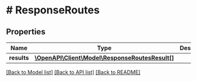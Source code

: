 # # ResponseRoutes

## Properties

Name | Type | Description | Notes
------------ | ------------- | ------------- | -------------
**results** | [**\OpenAPI\Client\Model\ResponseRoutesResult[]**](ResponseRoutesResult.md) |  |

[[Back to Model list]](../../README.md#models) [[Back to API list]](../../README.md#endpoints) [[Back to README]](../../README.md)
